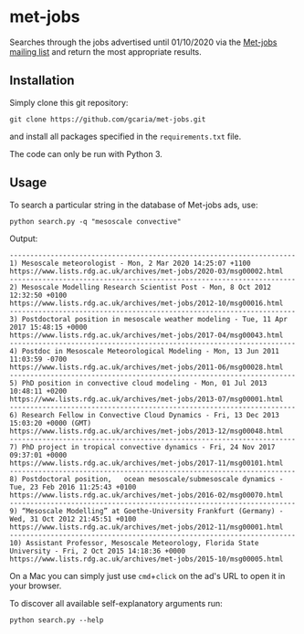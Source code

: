 # met-jobs
Searches through the jobs advertised until 01/10/2020 via the [Met-jobs mailing list](https://www.lists.rdg.ac.uk/mailman/listinfo/met-jobs) and
return the most appropriate results.

## Installation
Simply clone this git repository:
```
git clone https://github.com/gcaria/met-jobs.git
```
and install all packages specified in the `requirements.txt` file.

The code can only be run with Python 3.

## Usage
To search a particular string in the database of Met-jobs ads, use:
```
python search.py -q "mesoscale convective"
```
Output:
```
----------------------------------------------------------------------
1) Mesoscale meteorologist - Mon, 2 Mar 2020 14:25:07 +1100
https://www.lists.rdg.ac.uk/archives/met-jobs/2020-03/msg00002.html
----------------------------------------------------------------------
2) Mesoscale Modelling Research Scientist Post - Mon, 8 Oct 2012 12:32:50 +0100
https://www.lists.rdg.ac.uk/archives/met-jobs/2012-10/msg00016.html
----------------------------------------------------------------------
3) Postdoctoral position in mesoscale weather modeling - Tue, 11 Apr 2017 15:48:15 +0000
https://www.lists.rdg.ac.uk/archives/met-jobs/2017-04/msg00043.html
----------------------------------------------------------------------
4) Postdoc in Mesoscale Meteorological Modeling - Mon, 13 Jun 2011 11:03:59 -0700
https://www.lists.rdg.ac.uk/archives/met-jobs/2011-06/msg00028.html
----------------------------------------------------------------------
5) PhD position in convective cloud modeling - Mon, 01 Jul 2013 10:48:11 +0200
https://www.lists.rdg.ac.uk/archives/met-jobs/2013-07/msg00001.html
----------------------------------------------------------------------
6) Research Fellow in Convective Cloud Dynamics - Fri, 13 Dec 2013 15:03:20 +0000 (GMT)
https://www.lists.rdg.ac.uk/archives/met-jobs/2013-12/msg00048.html
----------------------------------------------------------------------
7) PhD project in tropical convective dynamics - Fri, 24 Nov 2017 09:37:01 +0000
https://www.lists.rdg.ac.uk/archives/met-jobs/2017-11/msg00101.html
----------------------------------------------------------------------
8) Postdoctoral position,	ocean mesoscale/submesoscale dynamics - Tue, 23 Feb 2016 11:25:43 +0100
https://www.lists.rdg.ac.uk/archives/met-jobs/2016-02/msg00070.html
----------------------------------------------------------------------
9) “Mesoscale Modelling” at Goethe-University Frankfurt (Germany) - Wed, 31 Oct 2012 21:45:51 +0100
https://www.lists.rdg.ac.uk/archives/met-jobs/2012-11/msg00001.html
----------------------------------------------------------------------
10) Assistant Professor, Mesoscale Meteorology,	Florida State University - Fri, 2 Oct 2015 14:18:36 +0000
https://www.lists.rdg.ac.uk/archives/met-jobs/2015-10/msg00005.html
```

On a Mac you can simply just use `cmd`+`click` on the ad's URL to open it in
your browser.

To discover all available self-explanatory arguments run:
```
python search.py --help
```
